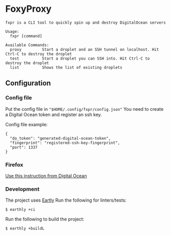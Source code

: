 # FoxyProxy

```
fxpr is a CLI tool to quickly spin up and destroy DigitalOcean servers

Usage:
  fxpr [command]

Available Commands:
  proxy         Start a droplet and an SSH tunnel on localhost. Hit Ctrl-C to destroy the droplet
  test          Start a droplet you can SSH into. Hit Ctrl-C to destroy the droplet
  list          Shows the list of existing droplets
```


## Configuration

### Config file
Put the config file in `"$HOME/.config/fxpr/config.json"`
You need to create a Digital Ocean token and register an ssh key.

Config file example:
```
{
  "do_token": "generated-digital-ocean-token",
  "fingerprint": "registered-ssh-key-fingerprint",
  "port": 1337
}
```

### Firefox

[Use this instruction from Digital Ocean](https://www.digitalocean.com/community/tutorials/how-to-route-web-traffic-securely-without-a-vpn-using-a-socks-tunnel#step-2-mdash-configuring-firefox-to-use-the-tunnel)

### Development

The project uses [Eartly](https://earthly.dev/)
Run the following for linters/tests:
```
$ earthly +ci
```

Run the following to build the project:
```
$ earthly +buildL
```
